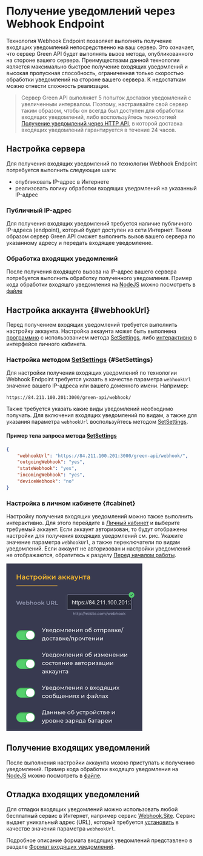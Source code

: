 # Получение уведомлений через Webhook Endpoint

Технология Webhook Endpoint позволяет выполнять получение входящих уведомлений непосредственно на ваш сервер. Это означает, что сервер Green API будет выполнять вызов метода, опубликованного на стороне вашего сервера. Преимуществами данной технологии является максимально быстрое получение входящих уведомлений и высокая пропускная способность, ограниченная только скоростью обработки уведомлений на стороне вашего сервера. К недостаткам можно отнести сложность реализации. 

> Сервер Green API выполняет 5 попыток доставки уведомлений с увеличенным интервалом. Поэтому, настраивайте свой сервер таким образом, чтобы он всегда был доступен для обработки входящих уведомлений, либо воспользуйтесь технологией [Получение уведомлений через HTTP API](technology-http-api.md), в которой доставка входящих уведомлений гарантируется в течение 24 часов.

## Настройка сервера

Для получения входящих уведомлений по технологии Webhook Endpoint потребуется выполнить следующие шаги:

- опубликовать IP-адрес в Интернете
- реализовать логику обработки входящих уведомлений на указанный IP-адрес

### Публичный IP-адрес

Для получения входящих уведомлений требуется наличие публичного IP-адреса (endpoint), который будет доступен из сети Интернет. Таким образом сервер Green API сможет выполнить вызов вашего сервера по указанному адресу и передать входящее уведомление.

### Обработка входящих уведомлений

После получения входящего вызова на IP-адрес вашего сервера потребуется выполнить обработку полученного уведомления. Пример кода обработки входящго уведомления на [NodeJS](https://nodejs.org) можно посмотреть в [файле](https://github.com/green-api/whatsapp-api-client/blob/master/examples/ReceiveWebhook.js)

## Настройка аккаунта {#webhookUrl}

Перед получением входящих уведомлений требуется выполнить настройку аккаунта. Настройка аккаунта может быть выполнена [программно](#SetSettings) с использованием метода [SetSettings](../account/SetSettings.md), либо [интерактивно](#cabinet) в интерфейсе личного кабинета.

### Настройка методом [SetSettings](../account/SetSettings.md) {#SetSettings}

Для настройки получения входящих уведомлений по технологии Webhook Endpoint требуется указать в качестве параметра `webhookUrl` значение вашего IP-адреса или вашего доменного имени. Например:

```
https://84.211.100.201:3000/green-api/webhook/
```

Также требуется указать какие виды уведомлений необходимо получать. Для включения входящих уведомлений по видам, а также для указания параметра `webhookUrl` воспользуйтесь методом [SetSettings](../account/SetSettings.md).

#### Пример тела запроса метода [SetSettings](../account/SetSettings.md)

```json
{
    "webhookUrl": "https://84.211.100.201:3000/green-api/webhook/",
    "outgoingWebhook": "yes",
    "stateWebhook": "yes",
    "incomingWebhook": "yes",
    "deviceWebhook": "no"
}
```

### Настройка в личном кабинете {#cabinet}

Настройку получения входящих уведомлений можно также выполнить интерактивно. Для этого перейдите в [Личный кабинет](https://cabinet.green-api.com) и выберите требуемый аккаунт. Если аккаунт авторизован, то будут отображены настройки для получения входящих уведомлений см. рис. Укажите значение параметра `webhookUrl`, а также переключатели по видам уведомлений. Если аккаунт не авторизован и настройки уведомлений не отображаются, обратитесь к разделу [Перед началом работы](../../before-start.md#qr).

![Настройки входящих уведомлений](../../assets/technology-webhook-endpoint.png "Настройки входящих уведомлений")

## Получение входящих уведомлений

После выполнения настройки аккаунта можно приступать к получению уведомлений. Пример кода обработки входящго уведомления на [NodeJS](https://nodejs.org) можно посмотреть в [файле](https://github.com/green-api/whatsapp-api-client/blob/master/examples/ReceiveWebhook.js).

## Отладка входящих уведомлений

Для отладки входящих уведомлений можно использовать любой бесплатный сервис в Интернет, например сервис [Webhook.Site](https://webhook.site/). Сервис выдает уникальный адрес (URL), который требуется [установить](#webhookUrl) в качестве значения параметра `webhookUrl`.

Подробное описание формата входящих уведомлений представлено в разделе [Формат входящих уведомлений](notifications-format/index.md).